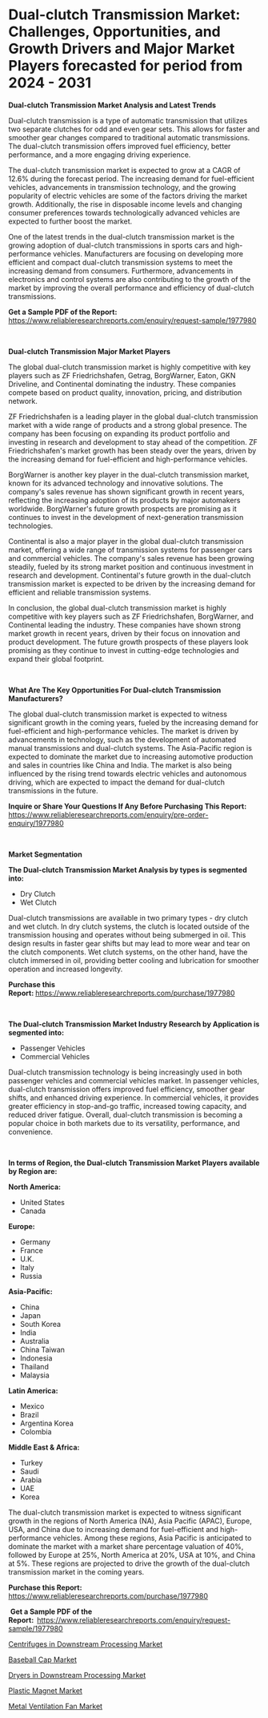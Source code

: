 <p><h1>Dual-clutch Transmission Market: Challenges, Opportunities, and Growth Drivers and Major Market Players forecasted for period from 2024 - 2031</h1></p><p><strong>Dual-clutch Transmission Market Analysis and Latest Trends</strong></p>
<p><p>Dual-clutch transmission is a type of automatic transmission that utilizes two separate clutches for odd and even gear sets. This allows for faster and smoother gear changes compared to traditional automatic transmissions. The dual-clutch transmission offers improved fuel efficiency, better performance, and a more engaging driving experience.</p><p>The dual-clutch transmission market is expected to grow at a CAGR of 12.6% during the forecast period. The increasing demand for fuel-efficient vehicles, advancements in transmission technology, and the growing popularity of electric vehicles are some of the factors driving the market growth. Additionally, the rise in disposable income levels and changing consumer preferences towards technologically advanced vehicles are expected to further boost the market.</p><p>One of the latest trends in the dual-clutch transmission market is the growing adoption of dual-clutch transmissions in sports cars and high-performance vehicles. Manufacturers are focusing on developing more efficient and compact dual-clutch transmission systems to meet the increasing demand from consumers. Furthermore, advancements in electronics and control systems are also contributing to the growth of the market by improving the overall performance and efficiency of dual-clutch transmissions.</p></p>
<p><strong>Get a Sample PDF of the Report:&nbsp;</strong> <a href="https://www.reliableresearchreports.com/enquiry/request-sample/1977980">https://www.reliableresearchreports.com/enquiry/request-sample/1977980</a></p>
<p>&nbsp;</p>
<p><strong>Dual-clutch Transmission Major Market Players</strong></p>
<p><p>The global dual-clutch transmission market is highly competitive with key players such as ZF Friedrichshafen, Getrag, BorgWarner, Eaton, GKN Driveline, and Continental dominating the industry. These companies compete based on product quality, innovation, pricing, and distribution network.</p><p>ZF Friedrichshafen is a leading player in the global dual-clutch transmission market with a wide range of products and a strong global presence. The company has been focusing on expanding its product portfolio and investing in research and development to stay ahead of the competition. ZF Friedrichshafen's market growth has been steady over the years, driven by the increasing demand for fuel-efficient and high-performance vehicles.</p><p>BorgWarner is another key player in the dual-clutch transmission market, known for its advanced technology and innovative solutions. The company's sales revenue has shown significant growth in recent years, reflecting the increasing adoption of its products by major automakers worldwide. BorgWarner's future growth prospects are promising as it continues to invest in the development of next-generation transmission technologies.</p><p>Continental is also a major player in the global dual-clutch transmission market, offering a wide range of transmission systems for passenger cars and commercial vehicles. The company's sales revenue has been growing steadily, fueled by its strong market position and continuous investment in research and development. Continental's future growth in the dual-clutch transmission market is expected to be driven by the increasing demand for efficient and reliable transmission systems.</p><p>In conclusion, the global dual-clutch transmission market is highly competitive with key players such as ZF Friedrichshafen, BorgWarner, and Continental leading the industry. These companies have shown strong market growth in recent years, driven by their focus on innovation and product development. The future growth prospects of these players look promising as they continue to invest in cutting-edge technologies and expand their global footprint.</p></p>
<p>&nbsp;</p>
<p><strong>What Are The Key Opportunities For Dual-clutch Transmission Manufacturers?</strong></p>
<p><p>The global dual-clutch transmission market is expected to witness significant growth in the coming years, fueled by the increasing demand for fuel-efficient and high-performance vehicles. The market is driven by advancements in technology, such as the development of automated manual transmissions and dual-clutch systems. The Asia-Pacific region is expected to dominate the market due to increasing automotive production and sales in countries like China and India. The market is also being influenced by the rising trend towards electric vehicles and autonomous driving, which are expected to impact the demand for dual-clutch transmissions in the future.</p></p>
<p><strong>Inquire or Share Your Questions If Any Before Purchasing This Report:</strong> <a href="https://www.reliableresearchreports.com/enquiry/pre-order-enquiry/1977980">https://www.reliableresearchreports.com/enquiry/pre-order-enquiry/1977980</a></p>
<p>&nbsp;</p>
<p><strong>Market Segmentation</strong></p>
<p><strong>The Dual-clutch Transmission Market Analysis by types is segmented into:</strong></p>
<p><ul><li>Dry Clutch</li><li>Wet Clutch</li></ul></p>
<p><p>Dual-clutch transmissions are available in two primary types - dry clutch and wet clutch. In dry clutch systems, the clutch is located outside of the transmission housing and operates without being submerged in oil. This design results in faster gear shifts but may lead to more wear and tear on the clutch components. Wet clutch systems, on the other hand, have the clutch immersed in oil, providing better cooling and lubrication for smoother operation and increased longevity.</p></p>
<p><strong>Purchase this Report:&nbsp;</strong><a href="https://www.reliableresearchreports.com/purchase/1977980">https://www.reliableresearchreports.com/purchase/1977980</a></p>
<p>&nbsp;</p>
<p><strong>The Dual-clutch Transmission Market Industry Research by Application is segmented into:</strong></p>
<p><ul><li>Passenger Vehicles</li><li>Commercial Vehicles</li></ul></p>
<p><p>Dual-clutch transmission technology is being increasingly used in both passenger vehicles and commercial vehicles market. In passenger vehicles, dual-clutch transmission offers improved fuel efficiency, smoother gear shifts, and enhanced driving experience. In commercial vehicles, it provides greater efficiency in stop-and-go traffic, increased towing capacity, and reduced driver fatigue. Overall, dual-clutch transmission is becoming a popular choice in both markets due to its versatility, performance, and convenience.</p></p>
<p>&nbsp;</p>
<p><strong>In terms of Region, the Dual-clutch Transmission Market Players available by Region are:</strong></p>
<p>
    <p> <strong> North America: </strong>
        <ul>
            <li>United States</li>
            <li>Canada</li>
        </ul>
        </p> 
    <p> <strong> Europe: </strong>
        <ul>
            <li>Germany</li>
            <li>France</li>
            <li>U.K.</li>
            <li>Italy</li>
            <li>Russia</li>
        </ul>
        </p> 
    <p> <strong> Asia-Pacific: </strong>
        <ul>
            <li>China</li>
            <li>Japan</li>
            <li>South Korea</li>
            <li>India</li>
            <li>Australia</li>
            <li>China Taiwan</li>
            <li>Indonesia</li>
            <li>Thailand</li>
            <li>Malaysia</li>
        </ul>
        </p> 
    <p> <strong> Latin America: </strong>
        <ul>
            <li>Mexico</li>
            <li>Brazil</li>
            <li>Argentina Korea</li>
            <li>Colombia</li>
        </ul>
        </p> 
    <p> <strong> Middle East & Africa: </strong>
        <ul>
            <li>Turkey</li>
            <li>Saudi</li>
            <li>Arabia</li>
            <li>UAE</li>
            <li>Korea</li>
        </ul>
    </p>
    </p>
<p><p>The dual-clutch transmission market is expected to witness significant growth in the regions of North America (NA), Asia Pacific (APAC), Europe, USA, and China due to increasing demand for fuel-efficient and high-performance vehicles. Among these regions, Asia Pacific is anticipated to dominate the market with a market share percentage valuation of 40%, followed by Europe at 25%, North America at 20%, USA at 10%, and China at 5%. These regions are projected to drive the growth of the dual-clutch transmission market in the coming years.</p></p>
<p><strong>Purchase this Report: </strong><a href="https://www.reliableresearchreports.com/purchase/1977980">https://www.reliableresearchreports.com/purchase/1977980</a></p>
<p>&nbsp;<strong>Get a Sample PDF of the Report:&nbsp;&nbsp;</strong><a href="https://www.reliableresearchreports.com/enquiry/request-sample/1977980">https://www.reliableresearchreports.com/enquiry/request-sample/1977980</a></p>
<p><strong></strong></p>
<p><p><a href="https://simplistic-meeting-7ee.notion.site/Centrifuges-in-Downstream-Processing-Market-A-Comprehensive-Report-of-its-Market-Share-Growth-Tre-057c8cc2780f45fa946d7f55b149b18a">Centrifuges in Downstream Processing Market</a></p><p><a href="https://view.publitas.com/reportprime-1/baseball-cap-market-research-report-forecasted-for-period-from-2024-2031-by-market-type-market-application-and-region/">Baseball Cap Market</a></p><p><a href="https://eight-handstand-8fb.notion.site/Dryers-in-Downstream-Processing-Market-Research-Report-Provides-thorough-Industry-Overview-which-of-7f12527c49ce4a76a6914ff557d3a2a4">Dryers in Downstream Processing Market</a></p><p><a href="https://view.publitas.com/reportprime-1/plastic-magnet-market-size-and-examines-its-market-scope-with-a-primary-focus-on-growth-opportunities-and-forecasted-trends-spanning-from-2024-to-2031/">Plastic Magnet Market</a></p><p><a href="https://skillful-vermicelli-b89.notion.site/Metal-Ventilation-Fan-Market-Analysis-Examines-its-Scope-on-Growth-Opportunities-and-Forecasted-Tre-e35253ec99c34e45870dc496a4b91529">Metal Ventilation Fan Market</a></p></p>